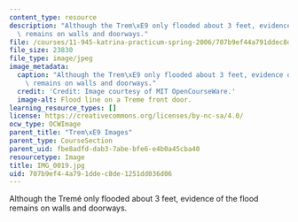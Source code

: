 ```yaml
---
content_type: resource
description: "Although the Trem\xE9 only flooded about 3 feet, evidence of the flood\
  \ remains on walls and doorways."
file: /courses/11-945-katrina-practicum-spring-2006/707b9ef44a791ddec8de1251dd036d06_IMG_0019.jpg
file_size: 23830
file_type: image/jpeg
image_metadata:
  caption: "Although the Trem\xE9 only flooded about 3 feet, evidence of the flood\
    \ remains on walls and doorways."
  credit: 'Credit: Image courtesy of MIT OpenCourseWare.'
  image-alt: Flood line on a Treme front door.
learning_resource_types: []
license: https://creativecommons.org/licenses/by-nc-sa/4.0/
ocw_type: OCWImage
parent_title: "Trem\xE9 Images"
parent_type: CourseSection
parent_uid: fbe8adfd-dab3-7abe-bfe6-e4b0a45cba40
resourcetype: Image
title: IMG_0019.jpg
uid: 707b9ef4-4a79-1dde-c8de-1251dd036d06
---
```

Although the Tremé only flooded about 3 feet, evidence of the flood remains on walls and doorways.